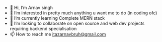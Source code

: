 - 👋 Hi, I’m Arnav singh
- 👀 I’m interested in pretty much anything u want me to do (in coding ofc)
- 🌱 I’m currently learning Complete MERN stack
- 💞️ I’m looking to collaborate on open source and web dev projects requiring backend specialisation
- 📫 How to reach me itazarnavbruh@gmail.com

<!---
itzarnavbro/itzarnavbro is a ✨ special ✨ repository because its `README.md` (this file) appears on your GitHub profile.
You can click the Preview link to take a look at your changes.
--->
